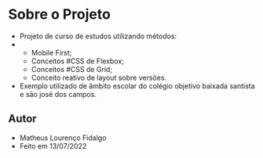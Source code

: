 # Sobre o Projeto

- Projeto de curso de estudos utilizando métodos:
- - Mobile First;
  - Conceitos #CSS de Flexbox;
  - Conceitos #CSS de Grid;
  - Conceito reativo de layout sobre versões.
- Exemplo utilizado de âmbito escolar do colégio objetivo baixada santista e são josé dos campos.

## Autor

- Matheus Lourenço Fidalgo
- Feito em 13/07/2022
